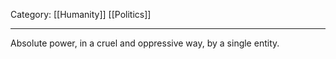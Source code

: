 Category: [[Humanity]] [[Politics]]
___
Absolute power, in a cruel and oppressive way, by a single entity. 